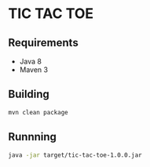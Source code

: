 # TIC TAC TOE

## Requirements
* Java 8
* Maven 3

## Building
```bash
mvn clean package
```

## Runnning
```bash
java -jar target/tic-tac-toe-1.0.0.jar 
```
